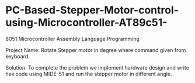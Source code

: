 # PC-Based-Stepper-Motor-control-using-Microcontroller-AT89c51-
8051 Microcontroller Assembly Language Programming

Project Name: Rotate Stepper motor in degree where command given from keyboard.


Solution:   To complete the problem we implement hardware design and write hex code using MIDE-51 and run the stepper motor  in different angle.
